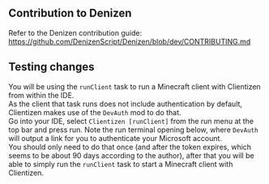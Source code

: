 Contribution to Denizen
-----------------------

Refer to the Denizen contribution guide: https://github.com/DenizenScript/Denizen/blob/dev/CONTRIBUTING.md

## Testing changes

You will be using the `runClient` task to run a Minecraft client with Clientizen from within the IDE.  
As the client that task runs does not include authentication by default, Clientizen makes use of the `DevAuth` mod to do that.  
Go into your IDE, select `Clientizen [runClient]` from the run menu at the top bar and press run.
Note the run terminal opening below, where `DevAuth` will output a link for you to authenticate your Microsoft account.  
You should only need to do that once (and after the token expires, which seems to be about 90 days according to the author), after that you will be able to simply run the `runClient` task to start a Minecraft client with Clientizen.
